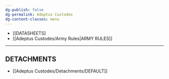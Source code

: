 ```yaml
---
dg-publish: false
dg-permalink: Adeptus Custodes
dg-content-classes: menu
---
```

- [[DATASHEETS]
- [[Adeptus Custodes/Army Rules|ARMY RULES]]

***

## DETACHMENTS

- [[Adeptus Custodes/Detachments/DEFAULT]]